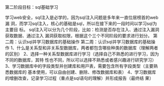 第⼆阶段⽬标：sql基础学习 

学习web安全，sql注⼊是必学的，因为sql注⼊问题是多年来⼀直位居榜⾸的web漏 洞，⽽学习sql注⼊，核⼼的基础是sql，所以在接下来的⼀段时间以学习sql为主要⽬ 标。 sql注⼊可以分为⼏个阶段，⽐如：检测是否存在注⼊、通过注⼊漏洞获取数据、通过注⼊ 漏洞获取权限，根据这个三个不同阶段的要求进⾏划分。 第⼆周：认识sql并学习数据库的基础操作 第⼆周：认识sql并学习数据库的基础操作 1、什么是关系型和⾮关系型数据库，两者都包含哪些种类的数据库（理解两者的区别） 2、选择⼀种关系型数据库进⾏学习（选择⾃⼰不熟悉的进⾏学习，因为不同的数据库，其特 性也不同，所以可以选择不熟悉或者感兴趣进⾏研究学习） 3、学习数据库中的字段类型并创建库和⽤⼾表，需要包含所有字段类型（主要熟悉数据库的 基本使⽤，可以⾃由创建、删除、修改数据库和表） 4、学习数据库的增删改查，记录学习过程（重点是sql语句的理解）并形成报告（最终结 果）


